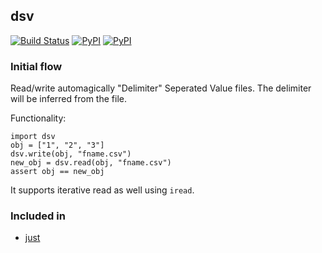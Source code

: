 ## dsv

[![Build Status](https://travis-ci.org/kootenpv/dsv.svg?branch=master)](https://travis-ci.org/kootenpv/dsv)
[![PyPI](https://img.shields.io/pypi/v/dsv.svg?style=flat-square)](https://pypi.python.org/pypi/dsv/)
[![PyPI](https://img.shields.io/pypi/pyversions/dsv.svg?style=flat-square)](https://pypi.python.org/pypi/dsv/)

### Initial flow

Read/write automagically "Delimiter" Seperated Value files. The delimiter will be inferred from the file.

Functionality:

    import dsv
    obj = ["1", "2", "3"]
    dsv.write(obj, "fname.csv")
    new_obj = dsv.read(obj, "fname.csv")
    assert obj == new_obj

It supports iterative read as well using `iread`.

### Included in

- [just](https://github.com/kootenpv/just)
